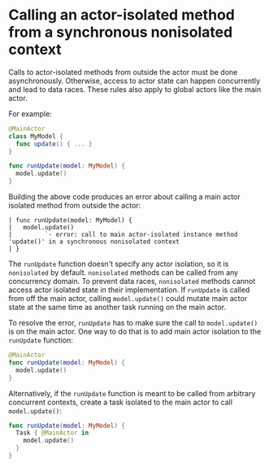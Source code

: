 # Calling an actor-isolated method from a synchronous nonisolated context

Calls to actor-isolated methods from outside the actor must be done asynchronously. Otherwise, access to actor state can happen concurrently and lead to data races. These rules also apply to global actors like the main actor.

For example:

```swift
@MainActor
class MyModel {
  func update() { ... }
}

func runUpdate(model: MyModel) {
  model.update()
}
```

Building the above code produces an error about calling a main actor isolated method from outside the actor:

```
| func runUpdate(model: MyModel) {
|   model.update()
|         `- error: call to main actor-isolated instance method 'update()' in a synchronous nonisolated context
| }
```

The `runUpdate` function doesn't specify any actor isolation, so it is `nonisolated` by default. `nonisolated` methods can be called from any concurrency domain. To prevent data races, `nonisolated` methods cannot access actor isolated state in their implementation. If `runUpdate` is called from off the main actor, calling `model.update()` could mutate main actor state at the same time as another task running on the main actor.

To resolve the error, `runUpdate` has to make sure the call to `model.update()` is on the main actor. One way to do that is to add main actor isolation to the `runUpdate` function:

```swift
@MainActor
func runUpdate(model: MyModel) {
  model.update()
}
```

Alternatively, if the `runUpdate` function is meant to be called from arbitrary concurrent contexts, create a task isolated to the main actor to call `model.update()`:

```swift
func runUpdate(model: MyModel) {
  Task { @MainActor in
    model.update()
  }
}
```

